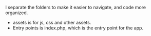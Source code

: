 I separate the folders to make it easier to navigate, and code more organized.

- assets is for js, css and other assets.
- Entry points is index.php, which is the entry point for the app.
